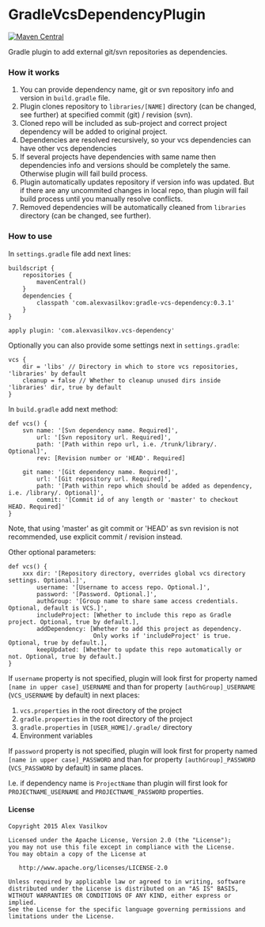 GradleVcsDependencyPlugin
=========================

[![Maven Central](https://maven-badges.herokuapp.com/maven-central/com.alexvasilkov/gradle-vcs-dependency/badge.svg)](https://maven-badges.herokuapp.com/maven-central/com.alexvasilkov/gradle-vcs-dependency)

Gradle plugin to add external git/svn repositories as dependencies.

### How it works ###

1. You can provide dependency name, git or svn repository info and version in `build.gradle` file.
1. Plugin clones repository to `libraries/[NAME]` directory (can be changed, see further)
at specified commit (git) / revision (svn).
1. Cloned repo will be included as sub-project and correct project dependency will be added to original project.
1. Dependencies are resolved recursively, so your vcs dependencies can have other vcs dependencies
1. If several projects have dependencies with same name then dependencies info and versions
should be completely the same. Otherwise plugin will fail build process.
1. Plugin automatically updates repository if version info was updated.
But if there are any uncommited changes in local repo, than plugin will fail build process
until you manually resolve conflicts.
1. Removed dependencies will be automatically cleaned from `libraries` directory
(can be changed, see further).

### How to use ###

In `settings.gradle` file add next lines:

    buildscript {
        repositories {
            mavenCentral()
        }
        dependencies {
            classpath 'com.alexvasilkov:gradle-vcs-dependency:0.3.1'
        }
    }

    apply plugin: 'com.alexvasilkov.vcs-dependency'

Optionally you can also provide some settings next in `settings.gradle`:

    vcs {
        dir = 'libs' // Directory in which to store vcs repositories, 'libraries' by default
        cleanup = false // Whether to cleanup unused dirs inside 'libraries' dir, true by default
    }

In `build.gradle` add next method:

    def vcs() {
        svn name: '[Svn dependency name. Required]',
            url: '[Svn repository url. Required]',
            path: '[Path within repo url, i.e. /trunk/library/. Optional]',
            rev: [Revision number or 'HEAD'. Required]

        git name: '[Git dependency name. Required]',
            url: '[Git repository url. Required]',
            path: '[Path within repo which should be added as dependency, i.e. /library/. Optional]',
            commit: '[Commit id of any length or 'master' to checkout HEAD. Required]'
    }
    
Note, that using 'master' as git commit or 'HEAD' as svn revision is not recommended,
use explicit commit / revision instead.

Other optional parameters:

    def vcs() {
        xxx dir: '[Repository directory, overrides global vcs directory settings. Optional.]',
            username: '[Username to access repo. Optional.]',
            password: '[Password. Optional.]',
            authGroup: '[Group name to share same access credentials. Optional, default is VCS.]',
            includeProject: [Whether to include this repo as Gradle project. Optional, true by default.],
            addDependency: [Whether to add this project as dependency.
                            Only works if 'includeProject' is true. Optional, true by default.],
            keepUpdated: [Whether to update this repo automatically or not. Optional, true by default.]
    }

If `username` property is not specified, plugin will look first for property named
`[name in upper case]_USERNAME` and than for property `[authGroup]_USERNAME`
(`VCS_USERNAME` by default) in next places:

1. `vcs.properties` in the root directory of the project
1. `gradle.properties` in the root directory of the project
1. `gradle.properties` in `[USER_HOME]/.gradle/` directory
1. Environment variables

If `password` property is not specified, plugin will look first for property named
`[name in upper case]_PASSWORD` and than for property `[authGroup]_PASSWORD`
(`VCS_PASSWORD` by default) in same places.

I.e. if dependency name is `ProjectName` than plugin will first look for `PROJECTNAME_USERNAME`
and `PROJECTNAME_PASSWORD` properties.


#### License ####

    Copyright 2015 Alex Vasilkov

    Licensed under the Apache License, Version 2.0 (the "License");
    you may not use this file except in compliance with the License.
    You may obtain a copy of the License at

       http://www.apache.org/licenses/LICENSE-2.0

    Unless required by applicable law or agreed to in writing, software
    distributed under the License is distributed on an "AS IS" BASIS,
    WITHOUT WARRANTIES OR CONDITIONS OF ANY KIND, either express or implied.
    See the License for the specific language governing permissions and
    limitations under the License.
